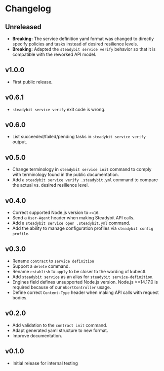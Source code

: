 # Changelog

## Unreleased
 - **Breaking:** The service definition yaml format was changed to directly specify policies and tasks instead of desired resilience levels.
 - **Breaking:** Adapted the `steadybit service verify` behavior so that it is compatible with the reworked API model.

## v1.0.0
 - First public release.

## v0.6.1
 - `steadybit service verify` exit code is wrong.

## v0.6.0
 - List succeeded/failed/pending tasks in `steadybit service verify` output.

## v0.5.0
 - Change terminology in `steadybit service init` command to comply with terminology found in the public documentation.
 - Add a `steadybit service verify .steadybit.yml` command to compare the actual vs. desired resilience level.

## v0.4.0
 - Correct supported Node.js version to `>=16`.
 - Send a `User-Agent` header when making Steadybit API calls.
 - Add a `steadybit service open .steadybit.yml` command.
 - Add the ability to manage configuration profiles via `steadybit config profile`.

## v0.3.0
 - Rename `contract` to `service definition`
 - Support a `delete` command.
 - Rename `establish` to `apply` to be closer to the wording of kubectl.
 - Add `steadybit service` as an alias for `steadybit service-definition`.
 - Engines field defines unsupported Node.js version. Node.js >=14.17.0 is required because of our `AbortController` usage.
 - Define correct `Content-Type` header when making API calls with request bodies.

## v0.2.0
 - Add validation to the `contract init` command.
 - Adapt generated yaml structure to new format.
 - Improve documentation.

## v0.1.0

 - Initial release for internal testing
